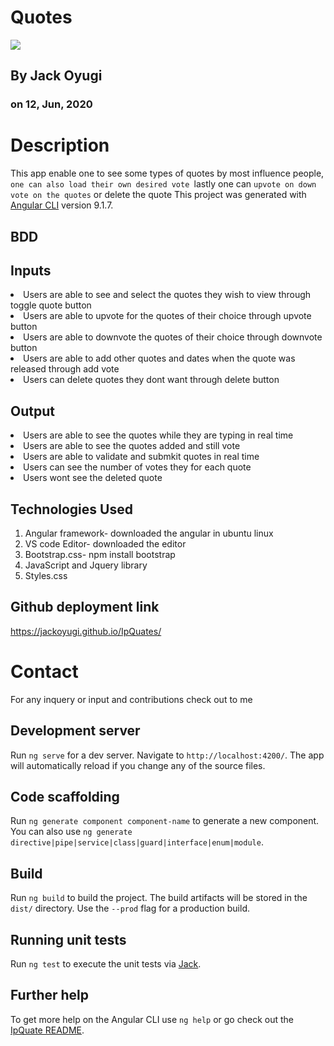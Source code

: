 # Quotes
<img src="../assets/img/bac.jpg">

 ## By Jack Oyugi

### on 12, Jun, 2020

# Description
This app enable one to see some types of quotes by most influence people, `one can also load their own desired vote `lastly one can `upvote on down vote on the quotes` or delete the quote
This project was generated with [Angular CLI](https://github.com/angular/angular-cli) version 9.1.7.

## BDD
## Inputs
<li>Users are able to see and select the quotes they wish to view through toggle quote button </li>
<li>Users are able to upvote for the quotes of their choice through upvote button</li>
<li>Users are able to downvote the quotes of their choice through downvote button</li>
<li>Users are able to add other quotes and dates when the quote was released through add vote</l>
<li>Users can delete quotes they dont want through delete button</li>

## Output
<li>Users are able to see the quotes while they are typing in real time</li>
<li>Users are able to see the quotes added and still vote</li>
<li>Users are able to validate and submkit quotes in real time</li>
<li>Users can see the number of votes they for each quote</li>
<li>Users wont see the deleted quote</li>



## Technologies Used
<ol>
<li>Angular framework- downloaded the angular in ubuntu linux</li>
<li>VS code Editor- downloaded the editor</li>
<li>Bootstrap.css- npm install bootstrap</li>
<li>JavaScript and Jquery library</li>
<li>Styles.css</li>
</ol>

## Github deployment link
https://jackoyugi.github.io/IpQuates/

# Contact 
For any inquery or input and contributions check out to me

## Development server

Run `ng serve` for a dev server. Navigate to `http://localhost:4200/`. The app will automatically reload if you change any of the source files.

## Code scaffolding

Run `ng generate component component-name` to generate a new component. You can also use `ng generate directive|pipe|service|class|guard|interface|enum|module`.

## Build

Run `ng build` to build the project. The build artifacts will be stored in the `dist/` directory. Use the `--prod` flag for a production build.

## Running unit tests

Run `ng test` to execute the unit tests via [Jack](https://jackoyugi.github.io).


## Further help

To get more help on the Angular CLI use `ng help` or go check out the [IpQuate README](https://github.com/jackoyugi/README.md).
